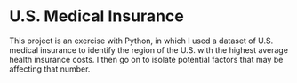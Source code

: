 # U.S. Medical Insurance
This project is an exercise with Python, in which I used a dataset of U.S. medical insurance to identify the region of the U.S. with the highest average health insurance costs. I then go on to isolate potential factors that may be affecting that number.

